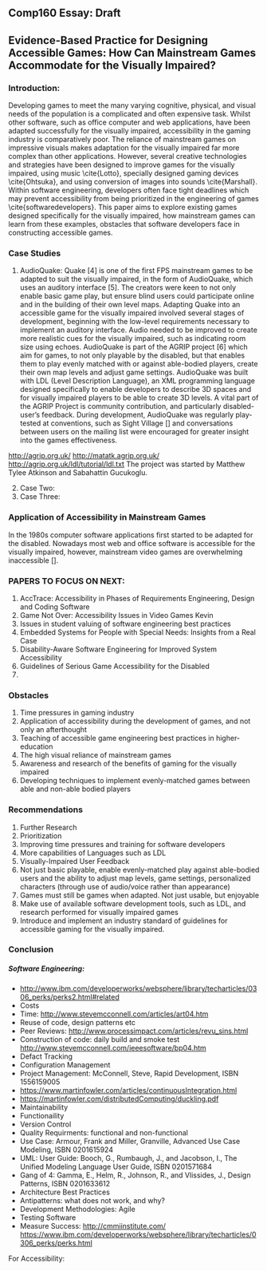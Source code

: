## Comp160 Essay: Draft
## Evidence-Based Practice for Designing Accessible Games: How Can Mainstream Games Accommodate for the Visually Impaired?

### Introduction:
Developing games to meet the many varying cognitive, physical, and visual needs of the population is a complicated and often expensive task. Whilst other software, such as office computer and web applications, have been adapted successfully for the visually impaired, accessibility in the gaming industry is comparatively poor. The reliance of mainstream games on impressive visuals makes adaptation for the visually impaired far more complex than other applications.  However, several creative technologies and strategies have been designed to improve games for the visually impaired, using music \cite{Lotto}, specially designed gaming devices \cite{Ohtsuka}, and using conversion of images into sounds \cite{Marshall}. Within software engineering, developers often face tight deadlines which may prevent accessibility from being prioritized in the engineering of games \cite{softwaredevelopers}. This paper aims to explore existing games designed specifically for the visually impaired, how mainstream games can learn from these examples, obstacles that software developers face in constructing accessible games.

### Case Studies
1.	AudioQuake:
Quake [4] is one of the first FPS mainstream games to be adapted to suit the visually impaired, in the form of AudioQuake, which uses an auditory interface [5]. The creators were keen to not only enable basic game play, but ensure blind users could participate online and in the building of their own level maps.
Adapting Quake into an accessible game for the visually impaired involved several stages of development, beginning with the low-level requirements necessary to implement an auditory interface. Audio needed to be improved to create more realistic cues for the visually impaired, such as indicating room size using echoes.
AudioQuake is part of the AGRIP project [6] which aim for games, to not only playable by the disabled, but that enables them to play evenly matched with or against able-bodied players, create their own map levels and adjust game settings. AudioQuake was built with LDL (Level Description Language), an XML programming language designed specifically to enable developers to describe 3D spaces and for visually impaired players to be able to create 3D levels.
A vital part of the AGRIP Project is community contribution, and particularly disabled-user’s feedback. During development, AudioQuake was regularly play-tested at conventions, such as Sight Village [] and conversations between users on the mailing list were encouraged for greater insight into the games effectiveness.

http://agrip.org.uk/
http://matatk.agrip.org.uk/
http://agrip.org.uk/ldl/tutorial/ldl.txt
The project was started by Matthew Tylee Atkinson and Sabahattin Gucukoglu.

2.	Case Two:
3.	Case Three: 
### Application of Accessibility in Mainstream Games
In the 1980s computer software applications first started to be adapted for the disabled. Nowadays most web and office software is accessible for the visually impaired, however, mainstream video games are overwhelming inaccessible []. 

### PAPERS TO FOCUS ON NEXT:
1.	AccTrace: Accessibility in Phases of Requirements Engineering, Design and Coding Software
2.	Game Not Over: Accessibility Issues in Video Games Kevin
3.	Issues in student valuing of software engineering best practices
4.	Embedded Systems for People with Special Needs: Insights from a Real Case
5.	Disability-Aware Software Engineering for Improved System Accessibility
6.	Guidelines of Serious Game Accessibility for the Disabled
7.

### Obstacles	
1.	Time pressures in gaming industry
2.	Application of accessibility during the development of games, and not only an afterthought
3.	Teaching of accessible game engineering best practices in higher-education
4.	The high visual reliance of mainstream games
5.	Awareness and research of the benefits of gaming for the visually impaired
6.	Developing techniques to implement evenly-matched games between able and non-able bodied players
### Recommendations
1.	Further Research 
2.	Prioritization
3.	Improving time pressures and training for software developers 
4.	More capabilities of Languages such as LDL
5.	Visually-Impaired User Feedback
6.	Not just basic playable, enable evenly-matched play against able-bodied users and the ability to adjust map levels, game settings, personalized characters (through use of audio/voice rather than appearance)
7.	Games must still be games when adapted. Not just usable, but enjoyable
8.	Make use of available software development tools, such as LDL, and research performed for visually impaired games
9.	Introduce and implement an industry standard of guidelines for accessible gaming for the visually impaired.
### Conclusion 



##### Software Engineering:

- http://www.ibm.com/developerworks/websphere/library/techarticles/0306_perks/perks2.html#related
- Costs
- Time: http://www.stevemcconnell.com/articles/art04.htm
- Reuse of code, design patterns etc 
- Peer Reviews: http://www.processimpact.com/articles/revu_sins.html
- Construction of code: daily build and smoke test http://www.stevemcconnell.com/ieeesoftware/bp04.htm
- Defact Tracking
- Configuration Management
- Project Management: McConnell, Steve, Rapid Development, ISBN 1556159005
- https://www.martinfowler.com/articles/continuousIntegration.html
- https://martinfowler.com/distributedComputing/duckling.pdf
- Maintainability 
- Functionaility 
- Version Control
- Quality Requirments: functional and non-functional 
- Use Case: Armour, Frank and Miller, Granville, Advanced Use Case Modeling, ISBN 0201615924
- UML: User Guide: Booch, G., Rumbaugh, J., and Jacobson, I., The Unified Modeling Language User Guide, ISBN 0201571684
- Gang of 4: Gamma, E., Helm, R., Johnson, R., and Vlissides, J., Design Patterns, ISBN 0201633612
- Architecture Best Practices
- Antipatterns: what does not work, and why?
- Development Methodologies: Agile
- Testing Software
- Measure Success: http://cmmiinstitute.com/
https://www.ibm.com/developerworks/websphere/library/techarticles/0306_perks/perks.html

For Accessibility:

